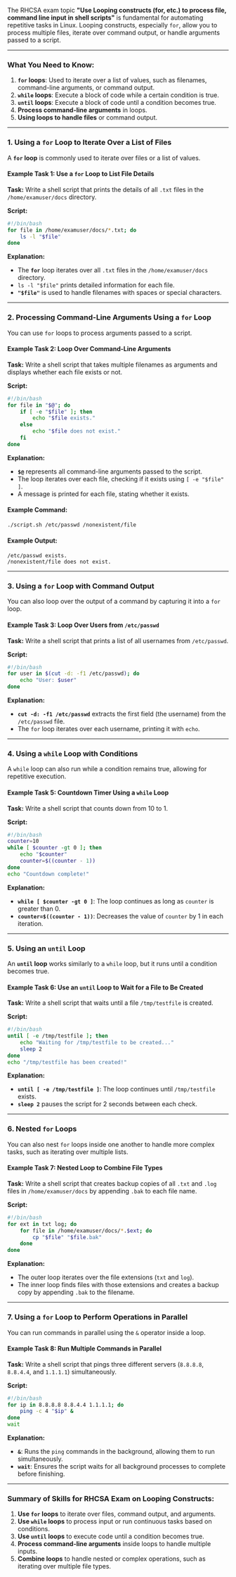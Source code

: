 The RHCSA exam topic **"Use Looping constructs (for, etc.) to process file, command line input in shell scripts"** is fundamental for automating repetitive tasks in Linux. Looping constructs, especially `for`, allow you to process multiple files, iterate over command output, or handle arguments passed to a script.


---

### **What You Need to Know:**
1. **`for` loops**: Used to iterate over a list of values, such as filenames, command-line arguments, or command output.
2. **`while` loops**: Execute a block of code while a certain condition is true.
3. **`until` loops**: Execute a block of code until a condition becomes true.
4. **Process command-line arguments** in loops.
5. **Using loops to handle files** or command output.

---

### **1. Using a `for` Loop to Iterate Over a List of Files**

A **`for` loop** is commonly used to iterate over files or a list of values.

#### **Example Task 1: Use a `for` Loop to List File Details**

**Task:** Write a shell script that prints the details of all `.txt` files in the `/home/examuser/docs` directory.

**Script:**
```bash
#!/bin/bash
for file in /home/examuser/docs/*.txt; do
    ls -l "$file"
done
```

**Explanation:**
- The **`for`** loop iterates over all `.txt` files in the `/home/examuser/docs` directory.
- `ls -l "$file"` prints detailed information for each file.
- **`"$file"`** is used to handle filenames with spaces or special characters.

---

### **2. Processing Command-Line Arguments Using a `for` Loop**

You can use `for` loops to process arguments passed to a script.

#### **Example Task 2: Loop Over Command-Line Arguments**

**Task:** Write a shell script that takes multiple filenames as arguments and displays whether each file exists or not.

**Script:**
```bash
#!/bin/bash
for file in "$@"; do
    if [ -e "$file" ]; then
        echo "$file exists."
    else
        echo "$file does not exist."
    fi
done
```

**Explanation:**
- **`$@`** represents all command-line arguments passed to the script.
- The loop iterates over each file, checking if it exists using `[ -e "$file" ]`.
- A message is printed for each file, stating whether it exists.

#### **Example Command:**
```bash
./script.sh /etc/passwd /nonexistent/file
```

#### **Example Output:**
```
/etc/passwd exists.
/nonexistent/file does not exist.
```

---

### **3. Using a `for` Loop with Command Output**

You can also loop over the output of a command by capturing it into a `for` loop.

#### **Example Task 3: Loop Over Users from `/etc/passwd`**

**Task:** Write a shell script that prints a list of all usernames from `/etc/passwd`.

**Script:**
```bash
#!/bin/bash
for user in $(cut -d: -f1 /etc/passwd); do
    echo "User: $user"
done
```

**Explanation:**
- **`cut -d: -f1 /etc/passwd`** extracts the first field (the username) from the `/etc/passwd` file.
- The `for` loop iterates over each username, printing it with `echo`.

---

### **4. Using a `while` Loop with Conditions**

A `while` loop can also run while a condition remains true, allowing for repetitive execution.

#### **Example Task 5: Countdown Timer Using a `while` Loop**

**Task:** Write a shell script that counts down from 10 to 1.

**Script:**
```bash
#!/bin/bash
counter=10
while [ $counter -gt 0 ]; then
    echo "$counter"
    counter=$((counter - 1))
done
echo "Countdown complete!"
```

**Explanation:**
- **`while [ $counter -gt 0 ]`**: The loop continues as long as `counter` is greater than 0.
- **`counter=$((counter - 1))`**: Decreases the value of `counter` by 1 in each iteration.

---

### **5. Using an `until` Loop**

An **`until` loop** works similarly to a `while` loop, but it runs until a condition becomes true.

#### **Example Task 6: Use an `until` Loop to Wait for a File to Be Created**

**Task:** Write a shell script that waits until a file `/tmp/testfile` is created.

**Script:**
```bash
#!/bin/bash
until [ -e /tmp/testfile ]; then
    echo "Waiting for /tmp/testfile to be created..."
    sleep 2
done
echo "/tmp/testfile has been created!"
```

**Explanation:**
- **`until [ -e /tmp/testfile ]`**: The loop continues until `/tmp/testfile` exists.
- **`sleep 2`** pauses the script for 2 seconds between each check.

---

### **6. Nested `for` Loops**

You can also nest `for` loops inside one another to handle more complex tasks, such as iterating over multiple lists.

#### **Example Task 7: Nested Loop to Combine File Types**

**Task:** Write a shell script that creates backup copies of all `.txt` and `.log` files in `/home/examuser/docs` by appending `.bak` to each file name.

**Script:**
```bash
#!/bin/bash
for ext in txt log; do
    for file in /home/examuser/docs/*.$ext; do
        cp "$file" "$file.bak"
    done
done
```

**Explanation:**
- The outer loop iterates over the file extensions (`txt` and `log`).
- The inner loop finds files with those extensions and creates a backup copy by appending `.bak` to the filename.

---

### **7. Using a `for` Loop to Perform Operations in Parallel**

You can run commands in parallel using the `&` operator inside a loop.

#### **Example Task 8: Run Multiple Commands in Parallel**

**Task:** Write a shell script that pings three different servers (`8.8.8.8`, `8.8.4.4`, and `1.1.1.1`) simultaneously.

**Script:**
```bash
#!/bin/bash
for ip in 8.8.8.8 8.8.4.4 1.1.1.1; do
    ping -c 4 "$ip" &
done
wait
```

**Explanation:**
- **`&`**: Runs the `ping` commands in the background, allowing them to run simultaneously.
- **`wait`**: Ensures the script waits for all background processes to complete before finishing.

---

### Summary of Skills for RHCSA Exam on Looping Constructs:
1. **Use `for` loops** to iterate over files, command output, and arguments.
2. **Use `while` loops** to process input or run continuous tasks based on conditions.
3. **Use `until` loops** to execute code until a condition becomes true.
4. **Process command-line arguments** inside loops to handle multiple inputs.
5. **Combine loops** to handle nested or complex operations, such as iterating over multiple file types.
